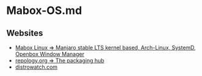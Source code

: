 # Mabox-OS.md

## Websites

* [Mabox Linux => Manjaro stable LTS kernel based, Arch-Linux, SystemD, Openbox Window Manager](https://maboxlinux.org/)
* [repology.org => The packaging hub](https://repology.org/)
* [distrowatch.com](https://distrowatch.com/)
